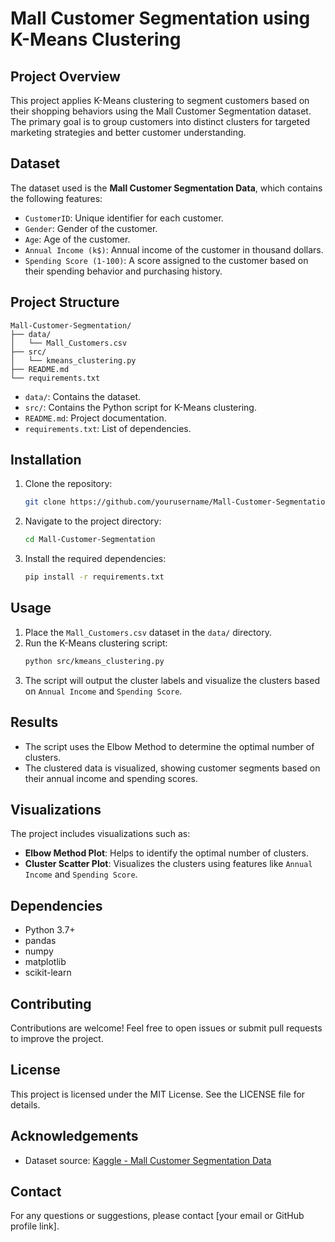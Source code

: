 # Mall Customer Segmentation using K-Means Clustering

## Project Overview
This project applies K-Means clustering to segment customers based on their shopping behaviors using the Mall Customer Segmentation dataset. The primary goal is to group customers into distinct clusters for targeted marketing strategies and better customer understanding.

## Dataset
The dataset used is the **Mall Customer Segmentation Data**, which contains the following features:
- `CustomerID`: Unique identifier for each customer.
- `Gender`: Gender of the customer.
- `Age`: Age of the customer.
- `Annual Income (k$)`: Annual income of the customer in thousand dollars.
- `Spending Score (1-100)`: A score assigned to the customer based on their spending behavior and purchasing history.

## Project Structure
```
Mall-Customer-Segmentation/
├── data/
│   └── Mall_Customers.csv
├── src/
│   └── kmeans_clustering.py
├── README.md
└── requirements.txt
```
- `data/`: Contains the dataset.
- `src/`: Contains the Python script for K-Means clustering.
- `README.md`: Project documentation.
- `requirements.txt`: List of dependencies.

## Installation
1. Clone the repository:
   ```bash
   git clone https://github.com/yourusername/Mall-Customer-Segmentation.git
   ```
2. Navigate to the project directory:
   ```bash
   cd Mall-Customer-Segmentation
   ```
3. Install the required dependencies:
   ```bash
   pip install -r requirements.txt
   ```

## Usage
1. Place the `Mall_Customers.csv` dataset in the `data/` directory.
2. Run the K-Means clustering script:
   ```bash
   python src/kmeans_clustering.py
   ```
3. The script will output the cluster labels and visualize the clusters based on `Annual Income` and `Spending Score`.

## Results
- The script uses the Elbow Method to determine the optimal number of clusters.
- The clustered data is visualized, showing customer segments based on their annual income and spending scores.

## Visualizations
The project includes visualizations such as:
- **Elbow Method Plot**: Helps to identify the optimal number of clusters.
- **Cluster Scatter Plot**: Visualizes the clusters using features like `Annual Income` and `Spending Score`.

## Dependencies
- Python 3.7+
- pandas
- numpy
- matplotlib
- scikit-learn

## Contributing
Contributions are welcome! Feel free to open issues or submit pull requests to improve the project.

## License
This project is licensed under the MIT License. See the LICENSE file for details.

## Acknowledgements
- Dataset source: [Kaggle - Mall Customer Segmentation Data](https://www.kaggle.com/vjchoudhary7/customer-segmentation-tutorial-in-python)

## Contact
For any questions or suggestions, please contact [your email or GitHub profile link].

    
